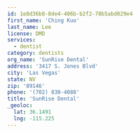 ```yaml
---
id: 1e8d36b8-8de4-406b-b2f2-78b5abd029e4
first_name: 'Ching Kuo'
last_name: Lee
license: DMD
services:
  - dentist
category: dentists
org_name: 'SunRise Dental'
address: '3417 S. Jones Blvd'
city: 'Las Vegas'
state: NV
zip: '89146'
phone: '(702) 830-4088'
title: 'SunRise Dental'
_geoloc:
  lat: 36.1491
  lng: -115.225
---
```


